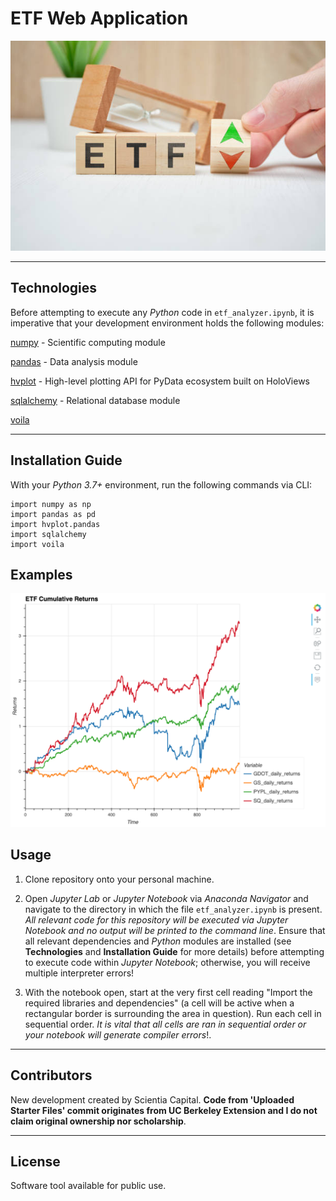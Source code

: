 # ETF Web Application 

![ETF Web Application](https://github.com/ScientiaCapital/ETF-Web-Application/blob/main/Images/etef%20pic.jpeg)

---

## Technologies

Before attempting to execute any _Python_ code in `etf_analyzer.ipynb`, it is imperative that your development environment holds the following modules:

[numpy](https://numpy.org/doc/stable/user/quickstart.html) - Scientific computing module

[pandas](https://pandas.pydata.org/pandas-docs/stable/) - Data analysis module

[hvplot](https://hvplot.holoviz.org/getting_started/index.html) - High-level plotting API for PyData ecosystem built on HoloViews

[sqlalchemy](https://www.sqlalchemy.org/) - Relational database module

[voila](https://voila.readthedocs.io/en/stable/) 

---

## Installation Guide

With your _Python 3.7+_ environment, run the following commands via CLI:

```
import numpy as np
import pandas as pd
import hvplot.pandas
import sqlalchemy
import voila

```

## Examples

![Plot](https://github.com/ScientiaCapital/ETF-Web-Application/blob/main/Images/ETF%20Cum%20Returns.png)


## Usage

1. Clone repository onto your personal machine. 

2. Open _Jupyter Lab_ or _Jupyter Notebook_ via _Anaconda Navigator_ and navigate to the directory in which the file `etf_analyzer.ipynb` is present. _All relevant code for this repository will be executed via Jupyter Notebook and no output will be printed to the command line_. Ensure that all relevant dependencies and _Python_ modules are installed (see __Technologies__ and __Installation Guide__ for more details) before attempting to execute code within _Jupyter Notebook_; otherwise, you will receive multiple interpreter errors! 

3. With the notebook open, start at the very first cell reading "Import the required libraries and dependencies" (a cell will be active when a rectangular border is surrounding the area in question). Run each cell in sequential order. _It is vital that all cells are ran in sequential order or your notebook will generate compiler errors_!. 

---

## Contributors

New development created by Scientia Capital. **Code from 'Uploaded Starter Files' commit originates from UC Berkeley Extension and I do not claim original ownership nor scholarship**.

---

## License

Software tool available for public use. 
